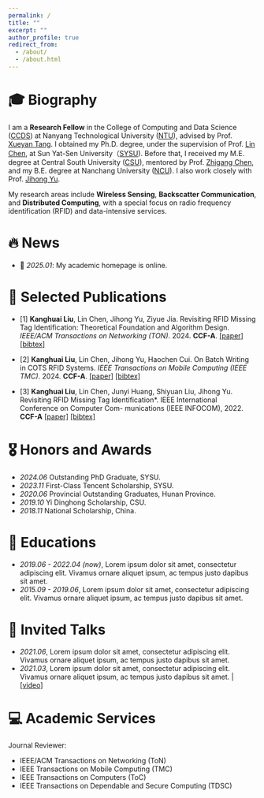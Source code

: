 ```yaml
---
permalink: /
title: ""
excerpt: ""
author_profile: true
redirect_from: 
  - /about/
  - /about.html
---
```


# 🎓 Biography
I am a **Research Fellow** in the College of Computing and Data Science ([CCDS](https://www.ntu.edu.sg/computing)) at Nanyang Technological University ([NTU](https://www.ntu.edu.sg/)), advised by Prof. [Xueyan Tang](https://personal.ntu.edu.sg/asxytang/). I obtained my Ph.D. degree, under the supervision of Prof. [Lin Chen](https://chen-website.github.io/), at Sun Yat-Sen University（[SYSU](https://www.sysu.edu.cn/)). Before that, I received my M.E. degree at Central South University ([CSU](https://en.csu.edu.cn/index.htm)), mentored by Prof. [Zhigang Chen](https://faculty.csu.edu.cn/chenzhigang/zh_CN/index/8285/list/index.htm), and my B.E. degree at Nanchang University ([NCU](https://english.ncu.edu.cn/)). I also work closely with Prof. [Jihong Yu](https://pure.bit.edu.cn/zh/persons/jihong-yu). 


My research areas include **Wireless Sensing**, **Backscatter Communication**, and **Distributed Computing**, with a special focus on radio frequency identification (RFID) and data-intensive services. 


# 🔥 News
- 🎉 *2025.01*: My academic homepage is online.


# 📝 Selected Publications 


-	 [1] **Kanghuai Liu**, Lin Chen, Jihong Yu, Ziyue Jia. Revisiting RFID Missing Tag Identification: Theoretical Foundation and Algorithm Design. *IEEE/ACM Transactions on Networking (TON)*. 2024. **CCF-A**.
   [[paper]](https://xplorestaging.ieee.org/document/10540347) [[bibtex]](https://github.com/tangjyan/tangjyan.github.io/blob/main/pdf/TangJ-2022-Mechanism%20of%20Magnetic%20Flux%20Leakage%20Detection%20Method%20Based%20on%20the%20Slotted.pdf)

  
-	[2] **Kanghuai Liu**, Lin Chen, Jihong Yu, Haochen Cui. On Batch Writing in COTS RFID Systems. *IEEE Transactions on Mobile Computing (IEEE TMC)*. 2024. **CCF-A**.
   [[paper]](https://xplorestaging.ieee.org/document/10144682) [[bibtex]](https://github.com/tangjyan/tangjyan.github.io/blob/main/pdf/TangJ-2022-Mechanism%20of%20Magnetic%20Flux%20Leakage%20Detection%20Method%20Based%20on%20the%20Slotted.pdf)


-	[3] **Kanghuai Liu**, Lin Chen, Junyi Huang, Shiyuan Liu, Jihong Yu. Revisiting RFID Missing Tag Identification*. IEEE International Conference on Computer Com-
munications (IEEE INFOCOM), 2022. **CCF-A** 
   [[paper]](https://xplorestaging.ieee.org/document/9796971) [[bibtex]](https://github.com/tangjyan/tangjyan.github.io/blob/main/pdf/TangJ-2022-Mechanism%20of%20Magnetic%20Flux%20Leakage%20Detection%20Method%20Based%20on%20the%20Slotted.pdf)


# 🎖 Honors and Awards
- *2024.06*  Outstanding PhD Graduate, SYSU.
- *2023.11*  First-Class Tencent Scholarship, SYSU.
- *2020.06*  Provincial Outstanding Graduates, Hunan Province.
- *2019.10*  Yi Dinghong Scholarship, CSU.
- *2018.11*  National Scholarship, China.

# 📖 Educations
- *2019.06 - 2022.04 (now)*, Lorem ipsum dolor sit amet, consectetur adipiscing elit. Vivamus ornare aliquet ipsum, ac tempus justo dapibus sit amet. 
- *2015.09 - 2019.06*, Lorem ipsum dolor sit amet, consectetur adipiscing elit. Vivamus ornare aliquet ipsum, ac tempus justo dapibus sit amet. 

# 💬 Invited Talks
- *2021.06*, Lorem ipsum dolor sit amet, consectetur adipiscing elit. Vivamus ornare aliquet ipsum, ac tempus justo dapibus sit amet. 
- *2021.03*, Lorem ipsum dolor sit amet, consectetur adipiscing elit. Vivamus ornare aliquet ipsum, ac tempus justo dapibus sit amet.  \| [\[video\]](https://github.com/)

# 💻 Academic Services
Journal Reviewer:
- IEEE/ACM Transactions on Networking (ToN)
- IEEE Transactions on Mobile Computing (TMC)
- IEEE Transactions on Computers (ToC)
- IEEE Transactions on Dependable and Secure Computing (TDSC)
  
